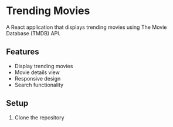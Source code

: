# Trending Movies

A React application that displays trending movies using The Movie Database (TMDB) API.

## Features
- Display trending movies
- Movie details view
- Responsive design
- Search functionality

## Setup
1. Clone the repository